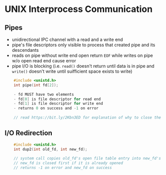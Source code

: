 # UNIX Interprocess Communication

## Pipes

- unidirectional IPC channel with a read and a write end
- pipe's file descriptors only visible to process that created pipe and its descendants
- reads on pipe without write end open return `EOF` while writes on pipe w/o open read end cause error
- pipe I/O is blocking (i.e. `read()` doesn't return until data is in pipe and `write()` doesn't write until suifficient space exists to write)

```C
    #include <unistd.h>
    int pipe(int fd[2]);
    
    - fd MUST have two elements
    - fd[0] is file descriptor for read end
    - fd[1] is file descriptor for write end
    - returns 0 on success and -1 on error
    
    // read https://bit.ly/2Kbn3ED for explanation of why to close the unused ends of a pipe
```

## I/O Redirection

```C
    #include <unistd.h>
    int dup2(int old_fd, int new_fd);
    
    // system call copies old_fd's open file table entry into new_fd's open file table entry
    // new_fd is closed first if it is already opened
    // returns -1 on error and new_fd on success
```
